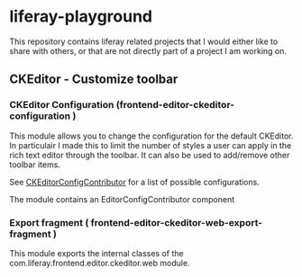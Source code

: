 # liferay-playground
This repository contains liferay related projects that I would either like to share with others, or that are not directly part of a project I am working on.

## CKEditor - Customize toolbar
### CKEditor Configuration (frontend-editor-ckeditor-configuration )
This module allows you to change the configuration for the default CKEditor.
In particulair I made this to limit the number of styles a user can apply in the rich text editor through the toolbar.
It can also be used to add/remove other toolbar items.

See [CKEditorConfigContributor](https://github.com/liferay/liferay-portal/blob/master/modules/apps/frontend-editor/frontend-editor-ckeditor-web/src/main/java/com/liferay/frontend/editor/ckeditor/web/internal/editor/configuration/CKEditorConfigContributor.java) for a list of possible configurations.

The module contains an EditorConfigContributor component

### Export fragment ( frontend-editor-ckeditor-web-export-fragment )
This module exports the internal classes of the com.liferay.frontend.editor.ckeditor.web module.
 

